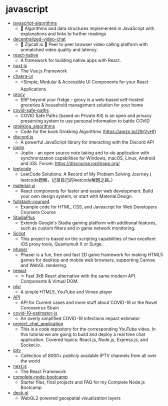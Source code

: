 # javascript
- [javascript-algorithms](https://github.com/trekhleb/javascript-algorithms)
  - 📝 Algorithms and data structures implemented in JavaScript with explanations and links to further readings
- [decentralized-video-chat](https://github.com/ianramzy/decentralized-video-chat)
  - 🚀 Zipcall.io 🚀 Peer to peer browser video calling platform with unmatched video quality and latency.
- [react-native](https://github.com/facebook/react-native)
  - A framework for building native apps with React.
- [nuxt.js](https://github.com/nuxt/nuxt.js)
  - The Vue.js Framework
- [chakra-ui](https://github.com/chakra-ui/chakra-ui)
  - ⚡️Simple, Modular & Accessible UI Components for your React Applications
- [grocy](https://github.com/grocy/grocy)
  - ERP beyond your fridge - grocy is a web-based self-hosted groceries & household management solution for your home
- [covid-safe-paths](https://github.com/tripleblindmarket/covid-safe-paths)
  - COVID Safe Paths (based on Private Kit) is an open and privacy preserving system to use personal information to battle COVID
- [grokking_algorithms](https://github.com/egonSchiele/grokking_algorithms)
  - Code for the book Grokking Algorithms (https://amzn.to/29rVyHf)
- [discord.js](https://github.com/discordjs/discord.js)
  - A powerful JavaScript library for interacting with the Discord API
- [joplin](https://github.com/laurent22/joplin)
  - Joplin - an open source note taking and to-do application with synchronization capabilities for Windows, macOS, Linux, Android and iOS. Forum: https://discourse.joplinapp.org/
- [leetcode](https://github.com/azl397985856/leetcode)
  - LeetCode Solutions: A Record of My Problem Solving Journey.( leetcode题解，记录自己的leetcode解题之路。)
- [material-ui](https://github.com/mui-org/material-ui)
  - React components for faster and easier web development. Build your own design system, or start with Material Design.
- [fullstack-course4](https://github.com/jhu-ep-coursera/fullstack-course4)
  - Example code for HTML, CSS, and Javascript for Web Developers Coursera Course
- [StadiaPlus](https://github.com/Mafrans/StadiaPlus)
  - Extends Google's Stadia gaming platform with additional features, such as custom filters and in game network monitoring.
- [Script](https://github.com/NobyDa/Script)
  - This project is based on the scripting capabilities of two excellent iOS proxy tools, Quantumult X or Surge.
- [phaser](https://github.com/photonstorm/phaser)
  - Phaser is a fun, free and fast 2D game framework for making HTML5 games for desktop and mobile web browsers, supporting Canvas and WebGL rendering.
- [preact](https://github.com/preactjs/preact)
  - ⚛️ Fast 3kB React alternative with the same modern API. Components & Virtual DOM.
- [plyr](https://github.com/sampotts/plyr)
  - A simple HTML5, YouTube and Vimeo player
- [API](https://github.com/NovelCOVID/API)
  - API for Current cases and more stuff about COVID-19 or the Novel Coronavirus Strain
- [covid-19-estimator-js](https://github.com/BuildforSDG-Cohort1-Assessment/covid-19-estimator-js)
  - An overly simplified COVID-19 infections impact estimator
- [project_chat_application](https://github.com/adrianhajdin/project_chat_application)
  - This is a code repository for the corresponding YouTube video. In this tutorial we are going to build and deploy a real time chat application. Covered topics: React.js, Node.js, Express.js, and Socket.io.
- [iptv](https://github.com/iptv-org/iptv)
  - Collection of 8000+ publicly available IPTV channels from all over the world
- [next.js](https://github.com/zeit/next.js)
  - The React Framework
- [complete-node-bootcamp](https://github.com/jonasschmedtmann/complete-node-bootcamp)
  - Starter files, final projects and FAQ for my Complete Node.js Bootcamp
- [deck.gl](https://github.com/uber/deck.gl)
  - WebGL2 powered geospatial visualization layers
